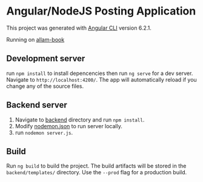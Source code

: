 # Angular/NodeJS Posting Application

This project was generated with [Angular CLI](https://github.com/angular/angular-cli) version 6.2.1.

Running on [allam-book](https://allambook.herokuapp.com/)

## Development server

run `npm install` to install depencencies then run `ng serve` for a dev server. Navigate to `http://localhost:4200/`. The app will automatically reload if you change any of the source files.

## Backend server

1. Navigate to [backend](backend/) directory and run `npm install`.
2. Modify [nodemon.json](nodemon.json) to run server locally.
3. run `nodemon server.js`.

## Build

Run `ng build` to build the project. The build artifacts will be stored in the `backend/templates/` directory. Use the `--prod` flag for a production build.
